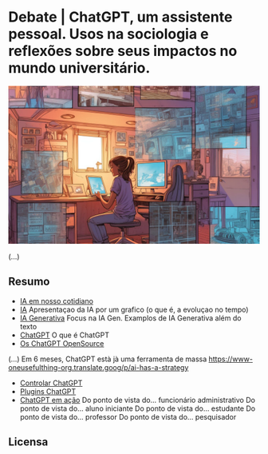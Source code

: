 # Debate | ChatGPT, um assistente pessoal. Usos na sociologia e reflexões sobre seus impactos no mundo universitário.

<img src="imagens/aluno_IA.jpg" alt="Imagem criada por ferramentas Text-2-Image (credit: Ethan Mollick)" title="Imagem criada por ferramentas Text-2-Image (credit: Ethan Mollick)">

(...)

## Resumo 

- [IA em nosso cotidiano](capitulo1/)
- [IA](capitulo2/)
Apresentaçao da IA por um grafico (o que é, a evoluçao no tempo)
- [IA Generativa](capitulo3/)
Focus na IA Gen.
Examplos de IA Generativa além do texto
- [ChatGPT](capitulo4/)
O que é ChatGPT
- [Os ChatGPT OpenSource](capitulo5/)

(...)
Em 6 meses, ChatGPT està jà uma ferramenta de massa
https://www-oneusefulthing-org.translate.goog/p/ai-has-a-strategy 
- [Controlar ChatGPT](capitulo6/)
- [Plugins ChatGPT](capitulo7/)
- [ChatGPT em ação](capitulo8/)
Do ponto de vista do… funcionário administrativo
Do ponto de vista do… aluno iniciante
Do ponto de vista do… estudante
Do ponto de vista do… professor
Do ponto de vista do… pesquisador


## Licensa

